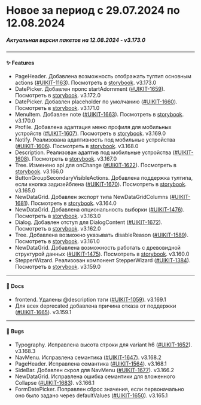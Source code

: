 # Новое за период с 29.07.2024 по 12.08.2024 

##### Актуальная версия пакетов на 12.08.2024 - v3.173.0

--- 

#### ✨ Features
 - PageHeader. Добавлена возможность отображать тултип основным actions ([#UIKIT-1163](https://track.astral.ru/soft/browse/UIKIT-1163)). Посмотреть в [storybook](https://main--61baeff6f06230003a88ef8a.chromatic.com/?path=/docs/components-pageheader--docs). v3.173.0
 - DatePicker. Добавлен пропс startAdornment ([#UIKIT-1659](https://track.astral.ru/soft/browse/UIKIT-1659)). Посмотреть в [storybook](https://main--61baeff6f06230003a88ef8a.chromatic.com/?path=/docs/components-datepicker--docs). v3.172.0
 - DatePicker. Добавлен placeholder по умолчанию ([#UIKIT-1660](https://track.astral.ru/soft/browse/UIKIT-1660)). Посмотреть в [storybook](https://main--61baeff6f06230003a88ef8a.chromatic.com/?path=/docs/components-datepicker--docs). v3.171.0
 - MenuItem. Добавлен note ([#UIKIT-1663](https://track.astral.ru/soft/browse/UIKIT-1663)). Посмотреть в [storybook](https://main--61baeff6f06230003a88ef8a.chromatic.com/?path=/docs/components-menuitem--docs). v3.170.0
 - Profile. Добавлена адаптация меню профиля для мобильных устройств ([#UIKIT-1607](https://track.astral.ru/soft/browse/UIKIT-1607)). Посмотреть в [storybook](https://main--61baeff6f06230003a88ef8a.chromatic.com/?path=/docs/components-profile--docs). v3.169.0
 - Notify. Реализована адаптивность под мобильные устройства ([#UIKIT-1606](https://track.astral.ru/soft/browse/UIKIT-1606)). Посмотреть в [storybook](https://main--61baeff6f06230003a88ef8a.chromatic.com/?path=/docs/components-notify--docs). v3.168.0
 - Description. Реализован адаптив под мобильные устройства ([#UIKIT-1608](https://track.astral.ru/soft/browse/UIKIT-1608)). Посмотреть в [storybook](https://main--61baeff6f06230003a88ef8a.chromatic.com/?path=/docs/components-description--docs). v3.167.0
 - Tree. Изменено api для onChange ([#UIKIT-1622](https://track.astral.ru/soft/browse/UIKIT-1622)). Посмотреть в [storybook](https://main--61baeff6f06230003a88ef8a.chromatic.com/?path=/docs/components-tree--docs). v3.166.0
 - ButtonGroupSecondaryVisibleActions. Добавлена поддержка тултипа, если кнопка задизейблена ([#UIKIT-1670](https://track.astral.ru/soft/browse/UIKIT-1670)). Посмотреть в [storybook](https://main--61baeff6f06230003a88ef8a.chromatic.com/?path=/docs/components-buttongroupsecondaryvisibleactions--docs). v3.165.0
 - NewDataGrid. Добавлен экспорт типа NewDataGridColumns ([#UIKIT-1681](https://track.astral.ru/soft/browse/UIKIT-1681)). Посмотреть в [storybook](https://main--61baeff6f06230003a88ef8a.chromatic.com/?path=/docs/components-newdatagrid--docs). v3.164.0
 - NewDataGrid. Добавлена опциональность выборки ([#UIKIT-1476](https://track.astral.ru/soft/browse/UIKIT-1476)). Посмотреть в [storybook](https://main--61baeff6f06230003a88ef8a.chromatic.com/?path=/docs/components-newdatagrid--docs). v3.163.0
 - Dialog. Добавлен отступ для DialogContent ([#UIKIT-1672](https://track.astral.ru/soft/browse/UIKIT-1672)). Посмотреть в [storybook](https://main--61baeff6f06230003a88ef8a.chromatic.com/?path=/docs/components-dialog--docs). v3.162.0
 - Tree. Добавлена возможно указывать disableReason ([#UIKIT-1589](https://track.astral.ru/soft/browse/UIKIT-1589)). Посмотреть в [storybook](https://main--61baeff6f06230003a88ef8a.chromatic.com/?path=/docs/components-tree--docs). v3.161.0
 - NewDataGrid. Добавлена возможность работать с древовидной структурой данных ([#UIKIT-1475](https://track.astral.ru/soft/browse/UIKIT-1475)). Посмотреть в [storybook](https://main--61baeff6f06230003a88ef8a.chromatic.com/?path=/docs/components-newdatagrid--docs). v3.160.0
 - StepperWizard. Реализован компонент StepperWizard ([#UIKIT-1384](https://track.astral.ru/soft/browse/UIKIT-1384)). Посмотреть в [storybook](https://main--61baeff6f06230003a88ef8a.chromatic.com/?path=/docs/components-stepperwizard--docs). v3.159.0

--- 

#### 📑 Docs
 - frontend. Удалены @description тэги ([#UIKIT-1059](https://track.astral.ru/soft/browse/UIKIT-1059)). v3.169.1
 -  Для всех deprecated добавлена причина отказа от поддержки ([#UIKIT-1665](https://track.astral.ru/soft/browse/UIKIT-1665)). v3.159.1

--- 

#### 🐞 Bugs
 - Typography. Исправлена высота строки для variant h6 ([#UIKIT-1652](https://track.astral.ru/soft/browse/UIKIT-1652)). v3.168.3
 - NavMenu. Исправлена семантика ([#UIKIT-1647](https://track.astral.ru/soft/browse/UIKIT-1647)). v3.168.2
 - PageHeader. Исправлена семантика ([#UIKIT-1564](https://track.astral.ru/soft/browse/UIKIT-1564)). v3.168.1
 - SideBar. Добавлен скрол для NavMenu ([#UIKIT-1677](https://track.astral.ru/soft/browse/UIKIT-1677)). v3.166.2
 - NewDataGrid. Исправлена ошибка семантики для вложенного Collapse ([#UIKIT-1683](https://track.astral.ru/soft/browse/UIKIT-1683)). v3.166.1
 - FormDatePicker. Поправлен сброс значения, если первоначально оно было задано через defaultValues ([#UIKIT-1650](https://track.astral.ru/soft/browse/UIKIT-1650)). v3.165.1